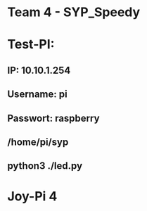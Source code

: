 # Team 4 - SYP_Speedy

# Test-PI:
  ## IP: 10.10.1.254
  ## Username: pi
  ## Passwort: raspberry
  ## /home/pi/syp
  ## python3 ./led.py
  
# Joy-Pi 4
